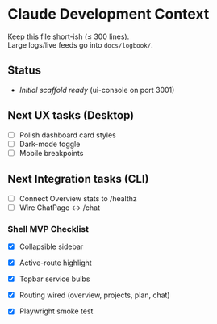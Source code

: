 # Claude Development Context

Keep this file short-ish (≤ 300 lines).  
Large logs/live feeds go into `docs/logbook/`.

## Status
- *Initial scaffold ready* (ui-console on port 3001)

## Next UX tasks (Desktop)
- [ ] Polish dashboard card styles
- [ ] Dark-mode toggle
- [ ] Mobile breakpoints

## Next Integration tasks (CLI)
- [ ] Connect Overview stats to /healthz
- [ ] Wire ChatPage ↔ /chat

### Shell MVP Checklist
- [x] Collapsible sidebar
- [x] Active-route highlight
- [x] Topbar service bulbs
- [x] Routing wired (overview, projects, plan, chat)
- [x] Playwright smoke test

